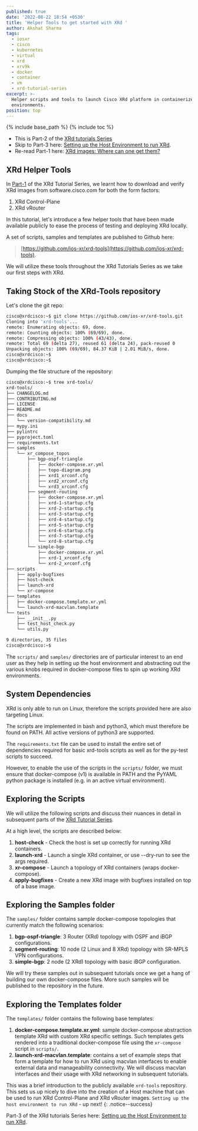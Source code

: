 ```yaml
---
published: true
date: '2022-08-22 18:54 +0530'
title: 'Helper Tools to get started with XRd '
author: Akshat Sharma
tags:
  - iosxr
  - cisco
  - kubernetes
  - virtual
  - xrd
  - xrv9k
  - docker
  - container
  - vm
  - xrd-tutorial-series
excerpt: >-
  Helper scripts and tools to launch Cisco XRd platform in containerized network
  environments.
position: top
---
```


{% include base_path %}
{% include toc %}

* This is Part-2 of the [XRd tutorials Series]({{base_path}}/tags/#xrd-tutorial-series)  
* Skip to Part-3 here: [Setting up the Host Environment to run XRd]({{base_path}}/tutorials/2022-08-22-setting-up-host-environment-to-run-xrd).   
* Re-read Part-1 here: [XRd images: Where can one get them?]({{base_path}}/tutorials/2022-08-22-xrd-images-where-can-one-get-them/)

## XRd Helper Tools

In [Part-1]({{base_path}}/tutorials/2022-08-22-xrd-images-where-can-one-get-them/) of the XRd Tutorial Series, we learnt how to download and verify XRd images from software.cisco.com for both the form factors:
1. XRd Control-Plane
2. XRd vRouter

In this tutorial, let's introduce a few helper tools that have been made available publicly to ease the process of testing and deploying XRd locally.

A set of scripts, samples and templates are published to Github here:
>[https://github.com/ios-xr/xrd-tools](https://github.com/ios-xr/xrd-tools).


We will utilize these tools throughout the XRd Tutorials Series as we take our first steps with XRd.


## Taking Stock of the XRd-Tools repository

Let's clone the git repo:

```bash
cisco@xrdcisco:~$ git clone https://github.com/ios-xr/xrd-tools.git
Cloning into 'xrd-tools'...
remote: Enumerating objects: 69, done.
remote: Counting objects: 100% (69/69), done.
remote: Compressing objects: 100% (43/43), done.
remote: Total 69 (delta 27), reused 61 (delta 24), pack-reused 0
Unpacking objects: 100% (69/69), 84.37 KiB | 2.01 MiB/s, done.
cisco@xrdcisco:~$ 
cisco@xrdcisco:~$ 

```  


Dumping the file structure of the repository:

```bash
cisco@xrdcisco:~$ tree xrd-tools/
xrd-tools/
├── CHANGELOG.md
├── CONTRIBUTING.md
├── LICENSE
├── README.md
├── docs
│   └── version-compatibility.md
├── mypy.ini
├── pylintrc
├── pyproject.toml
├── requirements.txt
├── samples
│   └── xr_compose_topos
│       ├── bgp-ospf-triangle
│       │   ├── docker-compose.xr.yml
│       │   ├── topo-diagram.png
│       │   ├── xrd1_xrconf.cfg
│       │   ├── xrd2_xrconf.cfg
│       │   └── xrd3_xrconf.cfg
│       ├── segment-routing
│       │   ├── docker-compose.xr.yml
│       │   ├── xrd-1-startup.cfg
│       │   ├── xrd-2-startup.cfg
│       │   ├── xrd-3-startup.cfg
│       │   ├── xrd-4-startup.cfg
│       │   ├── xrd-5-startup.cfg
│       │   ├── xrd-6-startup.cfg
│       │   ├── xrd-7-startup.cfg
│       │   └── xrd-8-startup.cfg
│       └── simple-bgp
│           ├── docker-compose.xr.yml
│           ├── xrd-1_xrconf.cfg
│           └── xrd-2_xrconf.cfg
├── scripts
│   ├── apply-bugfixes
│   ├── host-check
│   ├── launch-xrd
│   └── xr-compose
├── templates
│   ├── docker-compose.template.xr.yml
│   └── launch-xrd-macvlan.template
└── tests
    ├── __init__.py
    ├── test_host_check.py
    └── utils.py

9 directories, 35 files
cisco@xrdcisco:~$ 


```

The `scripts/` and `samples/` directories are of particular interest to an end user as they help in setting up the host environment and abstracting out the various knobs required in docker-compose files to spin up working XRd environments.





## System Dependencies

XRd is only able to run on Linux, therefore the scripts provided here are also targeting Linux.

The scripts are implemented in bash and python3, which must therefore be found on PATH. All active versions of python3 are supported.


The `requirements.txt` file can be used to install the entire set of dependencies required for basic xrd-tools scripts as well as for the py-test scripts to succeed.

However, to enable the use of the scripts in the `scripts/` folder, we must ensure that 
docker-compose (v1) is available in PATH and the PyYAML python package is installed (e.g. in an active virtual environment).


## Exploring the Scripts

We will utilize the following scripts and discuss their nuances in detail in subsequent parts of the [XRd Tutorial Series]({{base_path}}/tags/#xrd-tutorial-series).

At a high level, the scripts are described below:

1. **host-check** - Check the host is set up correctly for running XRd containers.
2. **launch-xrd** - Launch a single XRd container, or use --dry-run to see the args required.
3. **xr-compose** - Launch a topology of XRd containers (wraps docker-compose).
4. **apply-bugfixes** - Create a new XRd image with bugfixes installed on top of a base image.



## Exploring the Samples folder

The `samples/` folder contains sample docker-compose topologies that currently match the following scenarios:
 
1. **bgp-ospf-triangle**: 3 Router (XRd) topology with OSPF and iBGP configurations.
2. **segment-routing**: 10 node (2 Linux and 8 XRd) topology with SR-MPLS VPN configurations.
3. **simple-bgp**: 2 node (2 XRd) topology with basic iBGP configuration.

We will try these samples out in subsequent tutorials once we get a hang of building our own docker-compose files. More such samples will be published to the repository in the future.


## Exploring the Templates folder

The `templates/` folder contains the following base templates:

1. **docker-compose.template.xr.yml**: sample docker-compose abstraction template XRd with custom XRd specific settings. Such templates gets rendered into a traditional docker-compose file using the `xr-compose` script in `scripts/`.
2. **launch-xrd-macvlan.template**: contains a set of example steps that form a template for how to run XRd using macvlan interfaces to enable external data and manageability connectivity. We will discuss macvlan interfaces and their usage with XRd networking in subsequent tutorials.




This was a brief introduction to the publicly available `xrd-tools` repository. This sets us up nicely to dive into the creation of a Host machine that can be used to run XRd Control-Plane and XRd vRouter images. `Setting up the host environment to run XRd` - up next!
{: .notice--success}






Part-3 of the XRd tutorials Series here: [Setting up the Host Environment to run XRd]({{base_path}}/tutorials/2022-08-22-setting-up-host-environment-to-run-xrd).
